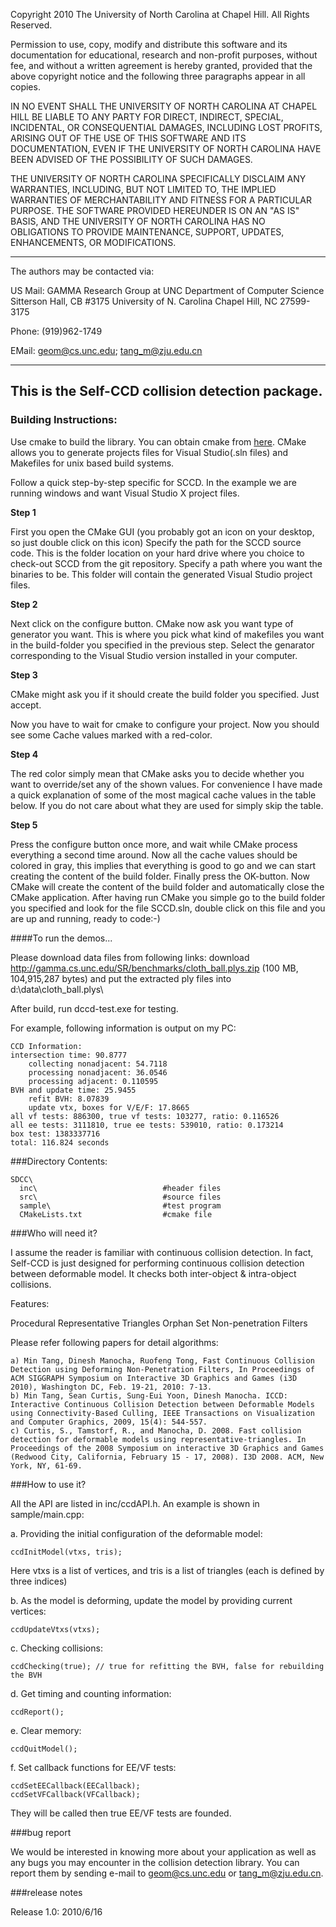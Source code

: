   Copyright 2010 The University of North Carolina at Chapel Hill.
  All Rights Reserved.

  Permission to use, copy, modify and distribute this software and its
  documentation for educational, research and non-profit purposes, without
   fee, and without a written agreement is hereby granted, provided that the
  above copyright notice and the following three paragraphs appear in all
  copies.

  IN NO EVENT SHALL THE UNIVERSITY OF NORTH CAROLINA AT CHAPEL HILL BE
  LIABLE TO ANY PARTY FOR DIRECT, INDIRECT, SPECIAL, INCIDENTAL, OR
  CONSEQUENTIAL DAMAGES, INCLUDING LOST PROFITS, ARISING OUT OF THE
  USE OF THIS SOFTWARE AND ITS DOCUMENTATION, EVEN IF THE UNIVERSITY
  OF NORTH CAROLINA HAVE BEEN ADVISED OF THE POSSIBILITY OF SUCH
  DAMAGES.

  THE UNIVERSITY OF NORTH CAROLINA SPECIFICALLY DISCLAIM ANY
  WARRANTIES, INCLUDING, BUT NOT LIMITED TO, THE IMPLIED WARRANTIES OF
  MERCHANTABILITY AND FITNESS FOR A PARTICULAR PURPOSE.  THE SOFTWARE
  PROVIDED HEREUNDER IS ON AN "AS IS" BASIS, AND THE UNIVERSITY OF
  NORTH CAROLINA HAS NO OBLIGATIONS TO PROVIDE MAINTENANCE, SUPPORT,
  UPDATES, ENHANCEMENTS, OR MODIFICATIONS.

------------------------------------------------------------------------------
  The authors may be contacted via:

  US Mail:       GAMMA Research Group at UNC
                       Department of Computer Science
                       Sitterson Hall, CB #3175
                       University of N. Carolina
                       Chapel Hill, NC 27599-3175

  Phone:            (919)962-1749

  EMail:              geom@cs.unc.edu; tang_m@zju.edu.cn

------------------------------------------------------------------------------

## This is the Self-CCD collision detection package.

### Building Instructions:
 
 Use cmake to build the library. You can obtain cmake from [here](http://www.cmake.org). CMake
 allows you to generate projects files for Visual Studio(.sln files) and Makefiles for unix based build systems.

 Follow a quick step-by-step specific for SCCD. In the example we are running windows and want Visual Studio X project files.
 
 **Step 1**

  First you open the CMake GUI (you probably got an icon on your desktop, so just double click on this icon)
  Specify the path for the SCCD source code. This is the folder location on your hard drive where you choice to check-out SCCD from the git repository.
  Specify a path where you want the binaries to be. This folder will contain the generated Visual Studio project files.

 **Step 2**

  Next click on the configure button. CMake now ask you want type of generator you want. This is where you pick what kind of makefiles you want in the build-folder you specified in the previous step. Select the genarator corresponding to the Visual Studio version installed in your computer.
 
 **Step 3**

  CMake might ask you if it should create the build folder you specified. Just accept.
  
  Now you have to wait for cmake to configure your project. 
  Now you should see some Cache values marked with a red-color.

 **Step 4**

  The red color simply mean that CMake asks you to decide whether you want to override/set any of the shown values.  For convenience I have made a quick explanation of some of the most magical cache values in the table below. If you do not care about what they are used for simply skip the table.

  
 **Step 5**

  Press the configure button once more, and wait while CMake process everything a second time around.
  Now all the cache values should be colored in gray, this implies that everything is good to go and we can start creating the content of the build folder.
  Finally press the OK-button. Now CMake will create the content of the build folder and automatically close the CMake application.
  After having run CMake you simple go to the build folder you specified and look for the file SCCD.sln, double click on this file and you are up and running, ready to code:-)
  
####To run the demos...

Please download data files from following links:
download http://gamma.cs.unc.edu/SR/benchmarks/cloth_ball.plys.zip (100 MB, 
104,915,287 bytes) and put the extracted ply files into d:\data\cloth_ball.plys\

After build, run dccd-test.exe for testing.

For example, following information is output on my PC:

    CCD Information:
    intersection time: 90.8777
        collecting nonadjacent: 54.7118
        processing nonadjacent: 36.0546
        processing adjacent: 0.110595
    BVH and update time: 25.9455
        refit BVH: 8.07839
        update vtx, boxes for V/E/F: 17.8665
    all vf tests: 886300, true vf tests: 103277, ratio: 0.116526
    all ee tests: 3111810, true ee tests: 539010, ratio: 0.173214
    box test: 1383337716
    total: 116.824 seconds

###Directory Contents:

    SDCC\
      inc\                            #header files
      src\                            #source files
      sample\                         #test program
      CMakeLists.txt                  #cmake file


###Who will need it?

I assume the reader is familiar with continuous collision detection.
In fact, Self-CCD is just designed for performing continuous collision detection
between deformable model. It checks both inter-object & intra-object collisions.

Features:

Procedural Representative Triangles
Orphan Set
Non-penetration Filters

Please refer following papers for detail algorithms:

    a) Min Tang, Dinesh Manocha, Ruofeng Tong, Fast Continuous Collision Detection using Deforming Non-Penetration Filters, In Proceedings of ACM SIGGRAPH Symposium on Interactive 3D Graphics and Games (i3D 2010), Washington DC, Feb. 19-21, 2010: 7-13.
    b) Min Tang, Sean Curtis, Sung-Eui Yoon, Dinesh Manocha. ICCD: Interactive Continuous Collision Detection between Deformable Models using Connectivity-Based Culling, IEEE Transactions on Visualization and Computer Graphics, 2009, 15(4): 544-557.
    c) Curtis, S., Tamstorf, R., and Manocha, D. 2008. Fast collision detection for deformable models using representative-triangles. In Proceedings of the 2008 Symposium on interactive 3D Graphics and Games (Redwood City, California, February 15 - 17, 2008). I3D 2008. ACM, New York, NY, 61-69. 

###How to use it?

All the API are listed in inc/ccdAPI.h. An example is shown in sample/main.cpp:

 a. Providing the initial configuration of the deformable model:

    ccdInitModel(vtxs, tris);

  Here vtxs is a list of vertices, and tris is a list of triangles (each is defined by three indices)

 b. As the model is deforming, update the model by providing current vertices:

    ccdUpdateVtxs(vtxs);

 c. Checking collisions:

    ccdChecking(true); // true for refitting the BVH, false for rebuilding the BVH

 d. Get timing and counting information:

    ccdReport();

 e. Clear memory:

    ccdQuitModel();

 f. Set callback functions for EE/VF tests:

    ccdSetEECallback(EECallback);
    ccdSetVFCallback(VFCallback);

They will be called then true EE/VF tests are founded.

###bug report

We would be interested in knowing more about your application as well as any
bugs you may encounter in the collision detection library. You can
report them by sending e-mail to geom@cs.unc.edu or tang_m@zju.edu.cn.

###release notes

Release 1.0: 2010/6/16

